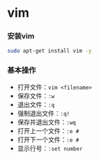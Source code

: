 # vim

### 安装vim

```sh
sudo apt-get install vim -y
```
### 基本操作

- 打开文件：`vim <filename>`
- 保存文件：`:w`    
- 退出文件：`:q`    
- 强制退出文件：`:q!`    
- 保存并退出文件：`:wq`    
- 打开上一个文件：`:e #`    
- 打开下一个文件：`:e #`    
- 显示行号：`:set number`    